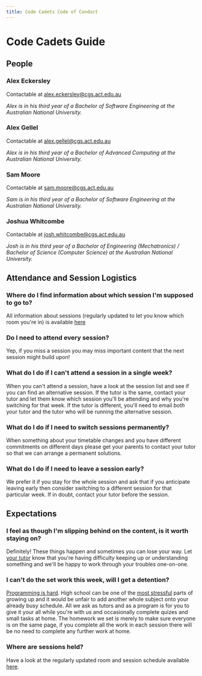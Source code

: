 ```yaml
---
title: Code Cadets Code of Conduct
---
```


# Code Cadets Guide

<a name="People"></a>
## People

### **Alex** Eckersley

Contactable at [alex.eckersley@cgs.act.edu.au](mailto:alex.eckersley@cgs.act.edu.au)

_Alex is in his third year of a Bachelor of Software Engineering at the Australian National University._

### **Alex** Gellel

Contactable at [alex.gellel@cgs.act.edu.au](mailto:alex.gellel@cgs.act.edu.au)

_Alex is in his third year of a Bachelor of Advanced Computing at the Australian National University._

### **Sam** Moore

Contactable at [sam.moore@cgs.act.edu.au](mailto:sam.moore@cgs.act.edu.au)

_Sam is in his third year of a Bachelor of Software Engineering at the Australian National University._

### **Joshua** Whitcombe

Contactable at [josh.whitcombe@cgs.act.edu.au](mailto:josh.whitcombe@cgs.act.edu.au)

_Josh is in his third year of a Bachelor of Engineering (Mechatronics) / Bachelor of Science (Computer Science) at the Australian National University._

## Attendance and Session Logistics

### Where do I find information about which session I'm supposed to go to?

All information about sessions (regularly updated to let you know which room you're in) is available [here](https://canberragrammar.github.io/year7-codecadets/sessions)

### Do I need to attend every session?

Yep, if you miss a session you may miss important content that the next session might build upon!

### What do I do if I can't attend a session in a single week?

When you can't attend a session, have a look at the session list and see if you can find an alternative session. If the tutor is the same, contact your tutor and let them know which session you'll be attending and why you're switching for that week. If the tutor is different, you'll need to email *both* your tutor and the tutor who will be running the alternative session.

### What do I do if I need to switch sessions permanently?

When something about your timetable changes and you have different commitments on different days please get your parents to contact your tutor so that we can arrange a permanent solutions.

### What do I do if I need to leave a session early?

We prefer it if you stay for the whole session and ask that if you anticipate leaving early then consider switching to a different session for that particular week. If in doubt, contact your tutor before the session.

## Expectations

### I feel as though I'm slipping behind on the content, is it worth staying on?

Definitely! These things happen and sometimes you can lose your way. Let [your tutor](#People) know that you're having difficulty keeping up or understanding something and we'll be happy to work through your troubles one-on-one.

### I can't do the set work this week, will I get a detention?

[Programming is hard](https://medium.freecodecamp.org/make-your-hobby-harder-programming-is-difficult-thats-why-you-should-learn-it-e4627aee41a1). High school can be one of the [most stressful](http://www.apa.org/monitor/2014/04/teen-stress.aspx) parts of growing up and it would be unfair to add another whole subject onto your already busy schedule. All we ask as tutors and as a program is for you to give it your all while you're with us and occasionally complete quizes and small tasks at home. The homework we set is merely to make sure everyone is on the same page, if you complete all the work in each session there will be no need to complete any further work at home.

### Where are sessions held?

Have a look at the regularly updated room and session schedule available [here](sessions.md).

